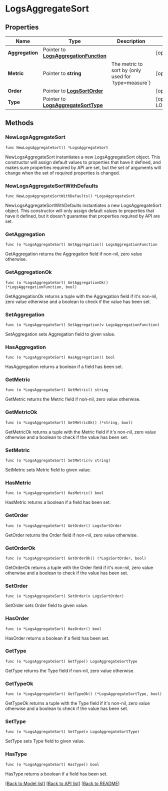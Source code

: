 # LogsAggregateSort

## Properties

Name | Type | Description | Notes
---- | ---- | ----------- | ------
**Aggregation** | Pointer to [**LogsAggregationFunction**](LogsAggregationFunction.md) |  | [optional] 
**Metric** | Pointer to **string** | The metric to sort by (only used for &#x60;type&#x3D;measure&#x60;) | [optional] 
**Order** | Pointer to [**LogsSortOrder**](LogsSortOrder.md) |  | [optional] 
**Type** | Pointer to [**LogsAggregateSortType**](LogsAggregateSortType.md) |  | [optional] [default to LOGSAGGREGATESORTTYPE_ALPHABETICAL]

## Methods

### NewLogsAggregateSort

`func NewLogsAggregateSort() *LogsAggregateSort`

NewLogsAggregateSort instantiates a new LogsAggregateSort object.
This constructor will assign default values to properties that have it defined,
and makes sure properties required by API are set, but the set of arguments
will change when the set of required properties is changed.

### NewLogsAggregateSortWithDefaults

`func NewLogsAggregateSortWithDefaults() *LogsAggregateSort`

NewLogsAggregateSortWithDefaults instantiates a new LogsAggregateSort object.
This constructor will only assign default values to properties that have it defined,
but it doesn't guarantee that properties required by API are set.

### GetAggregation

`func (o *LogsAggregateSort) GetAggregation() LogsAggregationFunction`

GetAggregation returns the Aggregation field if non-nil, zero value otherwise.

### GetAggregationOk

`func (o *LogsAggregateSort) GetAggregationOk() (*LogsAggregationFunction, bool)`

GetAggregationOk returns a tuple with the Aggregation field if it's non-nil, zero value otherwise
and a boolean to check if the value has been set.

### SetAggregation

`func (o *LogsAggregateSort) SetAggregation(v LogsAggregationFunction)`

SetAggregation sets Aggregation field to given value.

### HasAggregation

`func (o *LogsAggregateSort) HasAggregation() bool`

HasAggregation returns a boolean if a field has been set.

### GetMetric

`func (o *LogsAggregateSort) GetMetric() string`

GetMetric returns the Metric field if non-nil, zero value otherwise.

### GetMetricOk

`func (o *LogsAggregateSort) GetMetricOk() (*string, bool)`

GetMetricOk returns a tuple with the Metric field if it's non-nil, zero value otherwise
and a boolean to check if the value has been set.

### SetMetric

`func (o *LogsAggregateSort) SetMetric(v string)`

SetMetric sets Metric field to given value.

### HasMetric

`func (o *LogsAggregateSort) HasMetric() bool`

HasMetric returns a boolean if a field has been set.

### GetOrder

`func (o *LogsAggregateSort) GetOrder() LogsSortOrder`

GetOrder returns the Order field if non-nil, zero value otherwise.

### GetOrderOk

`func (o *LogsAggregateSort) GetOrderOk() (*LogsSortOrder, bool)`

GetOrderOk returns a tuple with the Order field if it's non-nil, zero value otherwise
and a boolean to check if the value has been set.

### SetOrder

`func (o *LogsAggregateSort) SetOrder(v LogsSortOrder)`

SetOrder sets Order field to given value.

### HasOrder

`func (o *LogsAggregateSort) HasOrder() bool`

HasOrder returns a boolean if a field has been set.

### GetType

`func (o *LogsAggregateSort) GetType() LogsAggregateSortType`

GetType returns the Type field if non-nil, zero value otherwise.

### GetTypeOk

`func (o *LogsAggregateSort) GetTypeOk() (*LogsAggregateSortType, bool)`

GetTypeOk returns a tuple with the Type field if it's non-nil, zero value otherwise
and a boolean to check if the value has been set.

### SetType

`func (o *LogsAggregateSort) SetType(v LogsAggregateSortType)`

SetType sets Type field to given value.

### HasType

`func (o *LogsAggregateSort) HasType() bool`

HasType returns a boolean if a field has been set.


[[Back to Model list]](../README.md#documentation-for-models) [[Back to API list]](../README.md#documentation-for-api-endpoints) [[Back to README]](../README.md)



